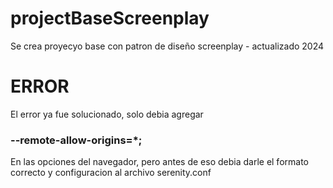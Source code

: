 # projectBaseScreenplay
Se crea proyecyo base con patron de diseño screenplay  - actualizado 2024

# ERROR
El  error ya fue solucionado, solo debia agregar
### --remote-allow-origins=*;
En las opciones del  navegador, pero antes de eso debia darle
el formato correcto y configuracion al archivo serenity.conf